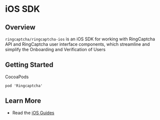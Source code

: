# iOS SDK

## Overview

`ringcaptcha/ringcaptcha-ios` is an iOS SDK for working with RingCaptcha API and RingCaptcha user interface components, which streamline and simplify the Onboarding and Verification of Users

## Getting Started

CocoaPods

```pod
pod 'Ringcaptcha'
```

## Learn More
- Read the [iOS Guides](https://my.ringcaptcha.com/docs/ios)